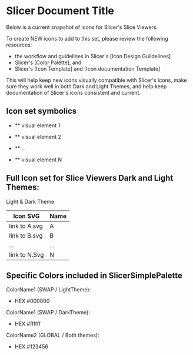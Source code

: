 <!--- your title here -->

# Slicer Document Title

<!--- summary of what lies below -->

Below is a current snapshot of icons for Slicer's Slice Viewers. 

<!--- please provide a link to design guidelines, palette files and templates -->

To create NEW icons to add to this set, please review the following resources:

* the workflow and guidelines in Slicer's [Icon Design Guildelines]
* Slicer's [Color Palette], and
* Slicer's [Icon Template] and [Icon documentation Template]

This will help keep new icons visually compatible with Slicer's icons, make sure they work well in both Dark and Light Themes, and help keep documentation of Slicer's icons consistent and current.

<!--- list all symbolic patterns that NEW icons in this set should adhere to -->

## Icon set symbolics

* ** visual element 1

* ** visual element 2

* ** ...

* ** visual element N
  
<!--- Optional: provide screen shot of icons included in this set.-->

## Full Icon set for Slice Viewers Dark and Light Themes:

Light & Dark Theme 



<!--- if relevant, provide current table of Dark Theme versions of svg image data -->

|Icon SVG |Name |
|-----|--------|
| link to A.svg | A |
| link to B.svg | B |
| ... | ... |
| link to N.Svg | N |


<!--- if appropriate, include any special colors used in image data that NEW icons in this set should use -->

<!--- note whether they have been included in SlicerSimplePalette, and if they are SWAP|GLOBAL. -->

## Specific Colors included in SlicerSimplePalette

ColorName1 (SWAP / LightTheme):
* HEX #000000

ColorName1 (SWAP / DarkTheme):
* HEX #ffffff

ColorName2 (GLOBAL / Both themes):
* HEX #123456



